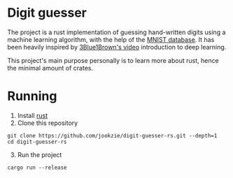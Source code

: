 # Digit guesser 
The project is a rust implementation of guessing hand-written digits using a machine learning algorithm, with the help of the [MNIST database](http://yann.lecun.com/exdb/mnist/).
It has been heavily inspired by [3Blue1Brown's video](https://www.youtube.com/watch?v=aircAruvnKk) introduction to deep learning.

This project's main purpose personally is to learn more about rust, hence the minimal amount of crates.

# Running
1. Install [rust](https://www.rust-lang.org/)
2. Clone this repository
```
git clone https://github.com/jookzie/digit-guesser-rs.git --depth=1
cd digit-guesser-rs
```
3. Run the project
```
cargo run --release
```
